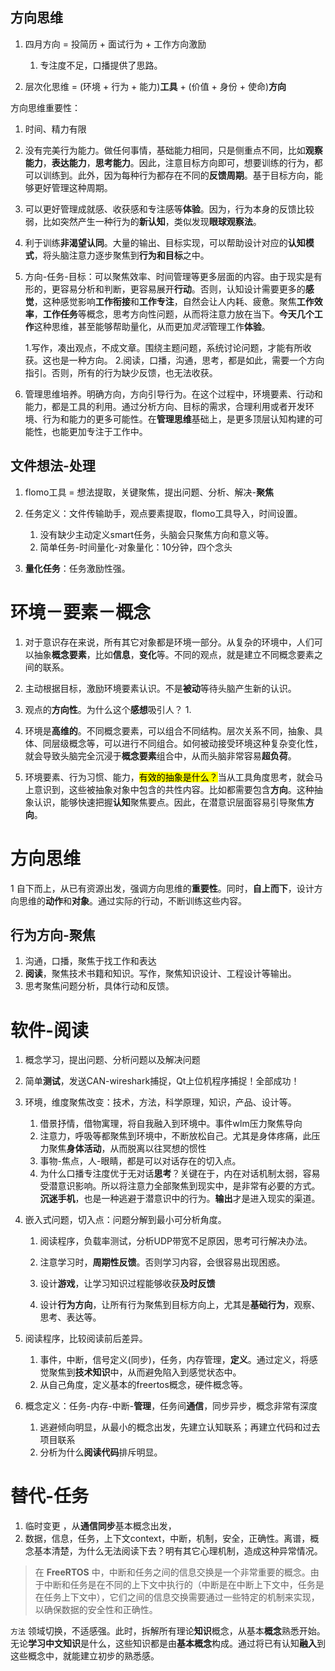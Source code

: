 ## 方向思维

1. 四月方向 = 投简历 + 面试行为 + 工作方向激励
    1. 专注度不足，口播提供了思路。

2. 层次化思维 = (环境 + 行为 + 能力)**工具** + (价值 + 身份 + 使命)**方向**


方向思维重要性：
1. 时间、精力有限
2. 没有完美行为能力。做任何事情，基础能力相同，只是侧重点不同，比如**观察能力**，**表达能力**，**思考能力**。因此，注意目标方向即可，想要训练的行为，都可以训练到。此外，因为每种行为都存在不同的**反馈周期**。基于目标方向，能够更好管理这种周期。
3. 可以更好管理成就感、收获感和专注感等**体验**。因为，行为本身的反馈比较弱，比如突然产生一种行为的**新认知**，类似发现**眼球观察法**。
4. 利于训练**非渴望认同**。大量的输出、目标实现，可以帮助设计对应的**认知模式**，将头脑注意力逐步聚焦到**行为和目标**之中。


5. 方向-任务-目标：可以聚焦效率、时间管理等更多层面的内容。由于现实是有形的，更容易分析和判断，更容易展开**行动**。否则，认知设计需要更多的**感觉**，这种感觉影响**工作衔接**和**工作专注**，自然会让人内耗、疲惫。聚焦**工作效率**，**工作任务**等概念，思考方向性问题，从而将注意力放在当下。**今天几个工作**这种思维，甚至能够帮助量化，从而更加*灵活*管理工作**体验**。

    1.写作，凑出观点，不成文章。围绕主题问题，系统讨论问题，才能有所收获。这也是一种方向。
    2.阅读，口播，沟通，思考，都是如此，需要一个方向指引。否则，所有的行为缺少反馈，也无法收获。

6. 管理思维培养。明确方向，方向引导行为。在这个过程中，环境要素、行动和能力，都是工具的利用。通过分析方向、目标的需求，合理利用或者开发环境、行为和能力的更多可能性。在**管理思维**基础上，是更多顶层认知构建的可能性，也能更加专注于工作中。


## 文件想法-处理

1. flomo工具 = 想法提取，关键聚焦，提出问题、分析、解决-**聚焦**

2. 任务定义：文件传输助手，观点要素提取，flomo工具导入，时间设置。
    1. 没有缺少主动定义smart任务，头脑会只聚焦方向和意义等。
    2. 简单任务-时间量化-对象量化：10分钟，四个念头

3. **量化任务**：任务激励性强。


# 环境－要素－概念

1. 对于意识存在来说，所有其它对象都是环境一部分。从复杂的环境中，人们可以抽象**概念要素**，比如**信息**，**变化**等。不同的观点，就是建立不同概念要素之间的联系。

2. 主动根据目标，激励环境要素认识。不是**被动**等待头脑产生新的认识。

3. 观点的**方向性**。为什么这个**感想**吸引人？
    1. 

4. 环境是**高维的**。不同概念要素，可以组合不同结构。层次关系不同，抽象、具体、同层级概念等，可以进行不同组合。如何被动接受环境这种复杂变化性，就会导致头脑完全沉浸于**概念要素**组合中，从而头脑非常容易**超负荷**。


5. 环境要素、行为习惯、能力，<mark>有效的抽象是什么？</mark>当从工具角度思考，就会马上意识到，这些被抽象对象中包含的共性内容。比如都需要包含**方向**。这种抽象认识，能够快速把握**认知**聚焦要点。因此，在潜意识层面容易引导聚焦**方向**。




# 方向思维

1 自下而上，从已有资源出发，强调方向思维的**重要性**。同时，**自上而下**，设计方向思维的**动作**和**对象**。通过实际的行动，不断训练这些内容。

## 行为方向-聚焦

1. 沟通，口播，聚焦于找工作和表达
2. **阅读**，聚焦技术书籍和知识。写作，聚焦知识设计、工程设计等输出。
3. 思考聚焦问题分析，具体行动和反馈。


# 软件-阅读

1. 概念学习，提出问题、分析问题以及解决问题

2. 简单**测试**，发送CAN-wireshark捕捉，Qt上位机程序捕捉！全部成功！

3. 环境，维度聚焦改变：技术，方法，科学原理，知识，产品、设计等。
    1. 借景抒情，借物寓理，将自我融入到环境中。事件wlm压力聚焦导向 
    2. 注意力，呼吸等都聚焦到环境中，不断放松自己。尤其是身体疼痛，此压力聚焦**身体活动**，从而脱离以往冥想的惯性
    3. 事物-焦点，人-眼睛，都是可以对话存在的切入点。
    4. 为什么口播专注度优于无对话**思考**？关键在于，内在对话机制太弱，容易受潜意识影响。所以将注意力全部聚焦到现实中，是非常有必要的方式。**沉迷手机**，也是一种逃避于潜意识中的行为。**输出**才是进入现实的渠道。


4. 嵌入式问题，切入点：问题分解到最小可分析角度。
    1. 阅读程序，负载率测试，分析UDP带宽不足原因，思考可行解决办法。
    2. 注意学习时，**周期性反馈**。否则学习内容，会很容易出现困惑。

    3. 设计**游戏**，让学习知识过程能够收获**及时反馈**
    4. 设计**行为方向**，让所有行为聚焦到目标方向上，尤其是**基础行为**，观察、思考、表达等。

5. 阅读程序，比较阅读前后差异。
    1. 事件，中断，信号定义(同步)，任务，内存管理，**定义**。通过定义，将感觉聚焦到**技术知识**中，从而避免陷入到感觉状态中。
    2. 从自己角度，定义基本的freertos概念，硬件概念等。

6. 概念定义：任务-内存-中断-**管理**，任务间**通信**，同步异步，概念非常有深度
    1. 逃避倾向明显，从最小的概念出发，先建立认知联系；再建立代码和过去项目联系
    2. 分析为什么**阅读代码**排斥明显。



# 替代-任务

1.  临时变更 ，从**通信同步**基本概念出发，
1. 数据，信息，任务，上下文context，中断，机制，安全，正确性。离谱，概念基本清楚，为什么无法阅读下去？明有其它心理机制，造成这种异常情况。

> 在 **FreeRTOS** 中，中断和任务之间的信息交换是一个非常重要的概念。由于中断和任务是在不同的上下文中执行的（中断是在中断上下文中，任务是在任务上下文中），它们之间的信息交换需要通过一些特定的机制来实现，以确保数据的安全性和正确性。



<code>方法</code> 领域切换，不适感强。此时，拆解所有理论**知识**概念，从基本**概念**熟悉开始。无论**学习中文知识**是什么，这些知识都是由**基本概念**构成。通过将已有认知**融入**到这些概念中，就能建立初步的熟悉感。












